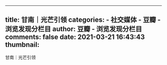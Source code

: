 
---
title: 甘南｜光芒引领
categories: 
    - 社交媒体
    - 豆瓣 - 浏览发现分栏目
author: 豆瓣 - 浏览发现分栏目
comments: false
date: 2021-03-21 16:43:43
thumbnail: 
---

<div>   
甘南｜光芒引领  
</div>
            